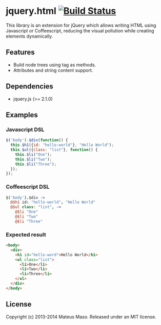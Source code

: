 jquery.html [![Build Status](https://travis-ci.org/mateusmaso/jquery.html.svg?branch=master)](https://travis-ci.org/mateusmaso/jquery.html)
===========

This library is an extension for jQuery which allows writing HTML using Javascript or Coffeescript, reducing the visual pollution while creating elements dynamically.

## Features

* Build node trees using tag as methods.
* Attributes and string content support.

## Dependencies

* jquery.js (>= 2.1.0)

## Examples

### Javascript DSL

```javascript
$('body').$div(function() {
  this.$h1({id: "hello-world"}, "Hello World");
  this.$ul({class: "list"}, function() {
    this.$li("One");
    this.$li("Two");
    this.$li("Three");
  });
});
```

### Coffeescript DSL

```coffeescript
$('body').$div ->
  @$h1 id: "hello-world", "Hello World"
  @$ul class: "list", ->
    @$li "One"
    @$li "Two"
    @$li "Three"
```

### Expected result

```html
<body>
  <div>
    <h1 id="hello-word">Hello World</h1>
    <ul class="list">
      <li>One</li>
      <li>Two</li>
      <li>Three</li>
    </ul>
  </div>
</body>
```

## License

Copyright (c) 2013-2014 Mateus Maso. Released under an MIT license.
